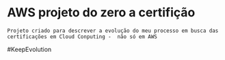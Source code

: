 # AWS projeto do zero a certifição
    Projeto criado para descrever a evolução do meu processo em busca das certificações em Cloud Conputing -  não só em AWS


#KeepEvolution

